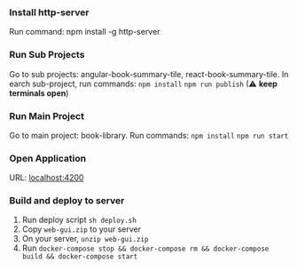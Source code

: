 ### Install http-server
Run command: npm install -g http-server

### Run Sub Projects
Go to sub projects: angular-book-summary-tile, react-book-summary-tile. In earch sub-project, run commands:
`npm install`
`npm run publish` (⚠ **keep terminals open**)

### Run Main Project
Go to main project: book-library. Run commands:
`npm install`
`npm run start`

### Open Application
URL: [localhost:4200](localhost:4200)

### Build and deploy to server
1. Run deploy script `sh deploy.sh`
2. Copy `web-gui.zip` to your server
3. On your server, `unzip web-gui.zip`
4. Run `docker-compose stop && docker-compose rm && docker-compose build && docker-compose start`
